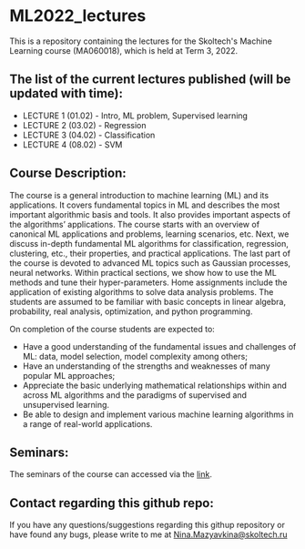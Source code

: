 # ML2022_lectures
This is a repository containing the lectures for the Skoltech's Machine Learning course (MA060018), which is held at Term 3, 2022.

## The list of the current lectures published (will be updated with time):
* LECTURE 1 (01.02) - Intro, ML problem, Supervised learning
* LECTURE 2 (03.02) - Regression
* LECTURE 3 (04.02) - Classification
* LECTURE 4 (08.02) - SVM

## Course Description:
The course is a general introduction to machine learning (ML) and its applications. It covers fundamental topics in ML and describes the most important algorithmic basis and tools. It also provides important aspects of the algorithms’ applications. The course starts with an overview of canonical ML applications and problems, learning scenarios, etc. Next, we discuss in-depth fundamental ML algorithms for classification, regression, clustering, etc., their properties, and practical applications. The last part of the course is devoted to advanced ML topics such as Gaussian processes, neural networks. Within practical sections, we show how to use the ML methods and tune their hyper-parameters. Home assignments include the application of existing algorithms to solve data analysis problems. The students are assumed to be familiar with basic concepts in linear algebra, probability, real analysis, optimization, and python programming.

On completion of the course students are expected to:
- Have a good understanding of the fundamental issues and challenges of ML: data, model selection, model complexity among others;
- Have an understanding of the strengths and weaknesses of many popular ML approaches;
- Appreciate the basic underlying mathematical relationships within and across ML algorithms and the paradigms of supervised and unsupervised learning.
- Be able to design and implement various machine learning algorithms in a range of real-world applications.

## Seminars:
The seminars of the course can accessed via the [link](https://github.com/adasegroup/ML2022_seminars).

## Contact regarding this github repo:
If you have any questions/suggestions regarding this githup repository or have found any bugs, please write to me at Nina.Mazyavkina@skoltech.ru 
